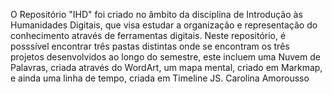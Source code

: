 O Repositório "IHD" foi criado no âmbito da disciplina de Introdução às Humanidades Digitais, que visa estudar a organização e representação do conhecimento através de ferramentas digitais. Neste repositório, é posssível encontrar três pastas distintas onde se encontram os três projetos desenvolvidos ao longo do semestre, este incluem uma Nuvem de Palavras, criada através do WordArt, um mapa mental, criado em Markmap, e ainda uma linha de tempo, criada em Timeline JS.
Carolina Amorousso
